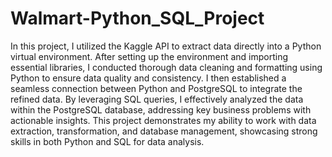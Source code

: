 # Walmart-Python_SQL_Project
In this project, I utilized the Kaggle API to extract data directly into a Python virtual environment. After setting up the environment and importing essential libraries, I conducted thorough data cleaning and formatting using Python to ensure data quality and consistency. I then established a seamless connection between Python and PostgreSQL to integrate the refined data. By leveraging SQL queries, I effectively analyzed the data within the PostgreSQL database, addressing key business problems with actionable insights. This project demonstrates my ability to work with data extraction, transformation, and database management, showcasing strong skills in both Python and SQL for data analysis.
